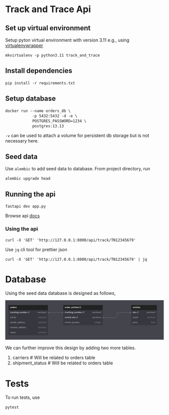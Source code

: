 # Track and Trace Api

## Set up virtual environment

Setup pyton virtual environment with version 3.11 e.g.,
using [virtualenvwrapper](https://virtualenvwrapper.readthedocs.io/en/latest)

```shell 
mkvirtualenv -p python3.11 track_and_trace
```

## Install dependencies

```shell
pip install -r requirements.txt
```

## Setup database

```shell
docker run --name orders_db \
            -p 5432:5432 -d -e \
            POSTGRES_PASSWORD=1234 \
            postgres:13.13
```

`-v` can be used to attach a volume for persistent db storage but is not necessary here.

## Seed data

Use `alembic` to add seed data to database. From project directory, run
```shell
alembic upgrade head
```

## Running the api

```shell
fastapi dev app.py
```

Browse api [docs](http://127.0.0.1:8000/docs)

### Using the api

```shell
curl -X 'GET' 'http://127.0.0.1:8000/api/track/TN12345679'
```

Use `jq` cli tool for prettier json

```shell
curl -X 'GET' 'http://127.0.0.1:8000/api/track/TN12345679' | jq
```

# Database

Using the seed data database is designed as follows,

![img.png](orders_db.png)

We can further improve this design by adding two more tables.

1. carriers # Will be related to orders table
2. shipment_status # Will be related to orders table

# Tests

To run tests, use
```shell
pytest
```
